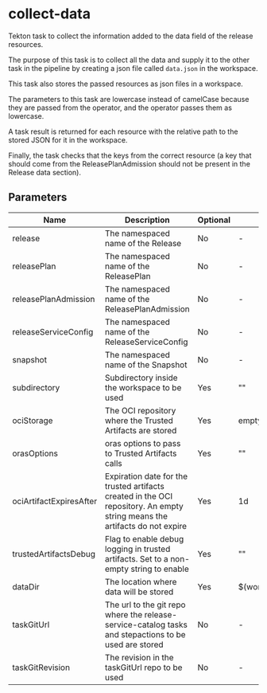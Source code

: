 # collect-data

Tekton task to collect the information added to the data field of the release resources.

The purpose of this task is to collect all the data and supply it to the other task in the pipeline by creating
a json file called `data.json` in the workspace.

This task also stores the passed resources as json files in a workspace.

The parameters to this task are lowercase instead of camelCase because they are passed from the operator, and the
operator passes them as lowercase.

A task result is returned for each resource with the relative path to the stored JSON for it in the workspace.

Finally, the task checks that the keys from the correct resource (a key that should come from the
ReleasePlanAdmission should not be present in the Release data section).

## Parameters

| Name                    | Description                                                                                                                | Optional | Default value           |
|-------------------------|----------------------------------------------------------------------------------------------------------------------------|----------|-------------------------|
| release                 | The namespaced name of the Release                                                                                         | No       | -                       |
| releasePlan             | The namespaced name of the ReleasePlan                                                                                     | No       | -                       |
| releasePlanAdmission    | The namespaced name of the ReleasePlanAdmission                                                                            | No       | -                       |
| releaseServiceConfig    | The namespaced name of the ReleaseServiceConfig                                                                            | No       | -                       |
| snapshot                | The namespaced name of the Snapshot                                                                                        | No       | -                       |
| subdirectory            | Subdirectory inside the workspace to be used                                                                               | Yes      | ""                      |
| ociStorage              | The OCI repository where the Trusted Artifacts are stored                                                                  | Yes      | empty                   |
| orasOptions             | oras options to pass to Trusted Artifacts calls                                                                            | Yes      | ""                      |
| ociArtifactExpiresAfter | Expiration date for the trusted artifacts created in the OCI repository. An empty string means the artifacts do not expire | Yes      | 1d                      |
| trustedArtifactsDebug   | Flag to enable debug logging in trusted artifacts. Set to a non-empty string to enable                                     | Yes      | ""                      |
| dataDir                 | The location where data will be stored                                                                                     | Yes      | $(workspaces.data.path) |
| taskGitUrl              | The url to the git repo where the release-service-catalog tasks and stepactions to be used are stored                      | No       | -                       |
| taskGitRevision         | The revision in the taskGitUrl repo to be used                                                                             | No       | -                       |

